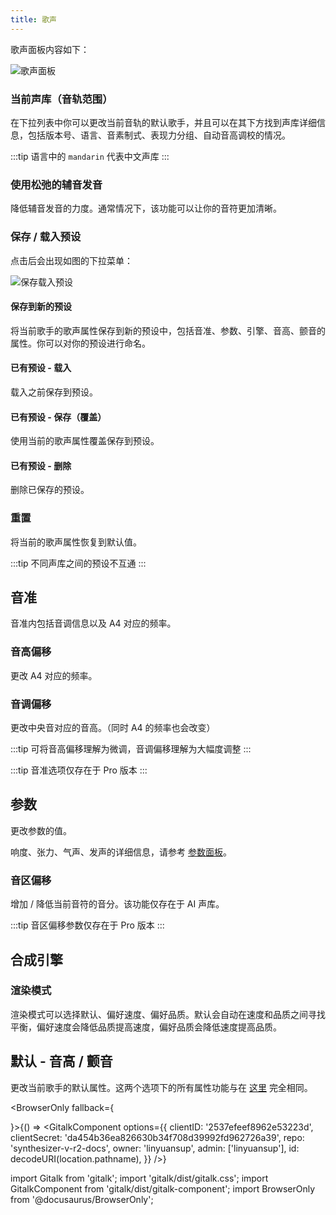 ```yaml
---
title: 歌声
---
```


歌声面板内容如下：

![歌声面板](/docs/main_docs/sidebar/voice/1.png)

### 当前声库（音轨范围）

在下拉列表中你可以更改当前音轨的默认歌手，并且可以在其下方找到声库详细信息，包括版本号、语言、音素制式、表现力分组、自动音高调校的情况。

:::tip
语言中的 `mandarin` 代表中文声库
:::

### 使用松弛的辅音发音

降低辅音发音的力度。通常情况下，该功能可以让你的音符更加清晰。

### 保存 / 载入预设

点击后会出现如图的下拉菜单：

![保存载入预设](/docs/main_docs/sidebar/voice/2.png)

#### 保存到新的预设

将当前歌手的歌声属性保存到新的预设中，包括音准、参数、引擎、音高、颤音的属性。你可以对你的预设进行命名。

#### 已有预设 - 载入

载入之前保存到预设。

#### 已有预设 - 保存（覆盖）

使用当前的歌声属性覆盖保存到预设。

#### 已有预设 - 删除

删除已保存的预设。

### 重置

将当前的歌声属性恢复到默认值。

:::tip
不同声库之间的预设不互通
:::

## 音准

音准内包括音调信息以及 A4 对应的频率。

### 音高偏移

更改 A4 对应的频率。

### 音调偏移

更改中央音对应的音高。（同时 A4 的频率也会改变）

:::tip
可将音高偏移理解为微调，音调偏移理解为大幅度调整
:::

:::tip
音准选项仅存在于 Pro 版本
:::

## 参数

更改参数的值。

响度、张力、气声、发声的详细信息，请参考 [参数面板](../parameters/bottom.md)。

### 音区偏移

增加 / 降低当前音符的音分。该功能仅存在于 AI 声库。

:::tip
音区偏移参数仅存在于 Pro 版本
:::

## 合成引擎

### 渲染模式

渲染模式可以选择默认、偏好速度、偏好品质。默认会自动在速度和品质之间寻找平衡，偏好速度会降低品质提高速度，偏好品质会降低速度提高品质。

## 默认 - 音高 / 颤音

更改当前歌手的默认属性。这两个选项下的所有属性功能与在 [这里](note_properties.md) 完全相同。

<BrowserOnly fallback={<div></div>}>{() => <GitalkComponent options={{
    clientID: '2537efeef8962e53223d',
    clientSecret: 'da454b36ea826630b34f708d39992fd962726a39',
    repo: 'synthesizer-v-r2-docs',
    owner: 'linyuansup',
    admin: ['linyuansup'],
    id: decodeURI(location.pathname),
    }} />}
</BrowserOnly>

import Gitalk from 'gitalk';
import 'gitalk/dist/gitalk.css';
import GitalkComponent from 'gitalk/dist/gitalk-component';
import BrowserOnly from '@docusaurus/BrowserOnly';